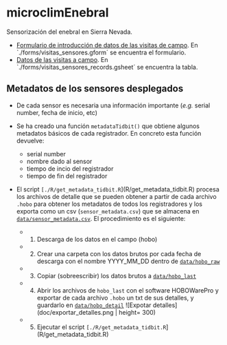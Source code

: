 # microclimEnebral

Sensorización del enebral en Sierra Nevada. 

- [Formulario de introducción de datos de las visitas de campo](https://forms.gle/kULKy1tEuW1YsMUc8). En `./forms/visitas_sensores.gform´ se encuentra el formulario. 
- [Datos de las visitas a campo](). En `./forms/visitas_sensores_records.gsheet´ se encuentra la tabla. 

## Metadatos de los sensores desplegados 
- De cada sensor es necesaria una información importante (*e.g.* serial number, fecha de inicio, etc) 
- Se ha creado una función `metadataTidbit()` que obtiene algunos metadatos básicos de cada registrador. En concreto esta función devuelve: 

     - serial number 
     - nombre dado al sensor 
     - tiempo de incio del registrador 
     - tiempo de fin del registrador 

- El script `[./R/get_metadata_tidbit.R`](R/get_metadata_tidbit.R) procesa los archivos de detalle que se pueden obtener a partir de cada archivo `.hobo` para obtener los metadatos de todos los registradores y los exporta como un csv (`sensor_metadata.csv`) que se almacena en [`data/sensor_metadata.csv`](data/sensor_metadata.csv). El procedimiento es el siguiente: 

  - 1. Descarga de los datos en el campo (hobo)
  - 2. Crear una carpeta con los datos brutos por cada fecha de descarga con el nombre YYYY_MM_DD dentro de [`data/hobo_raw`](data/hobo_raw)
  - 3. Copiar (sobreescribir) los datos brutos a [`data/hobo_last`](data/hobo_last) 
  - 4. Abrir los archivos de `hobo_last` con el software HOBOWarePro y exportar de cada archivo `.hobo` un txt de sus detalles, y guardarlo en [`data/hobo_detail`](data/hobo_detail) 
![Expotar detalles](doc/exportar_detalles.png | height= 300)
  - 5. Ejecutar el script `[./R/get_metadata_tidbit.R`](R/get_metadata_tidbit.R)



